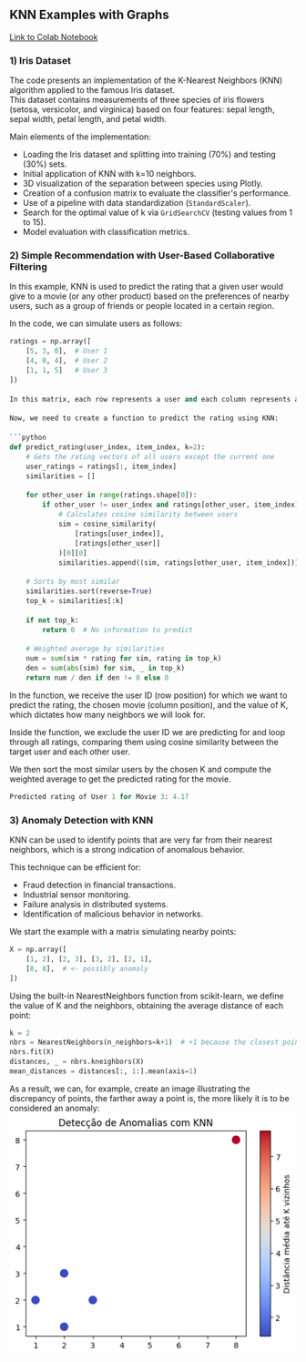 ## KNN Examples with Graphs

[Link to Colab Notebook](https://colab.research.google.com/drive/1weSNTv3ZqPqpdrtPQrczzHxfoQMkhLQu#scrollTo=vZfd4X1kdFVe)

### 1) Iris Dataset

The code presents an implementation of the K-Nearest Neighbors (KNN) algorithm applied to the famous Iris dataset.  
This dataset contains measurements of three species of iris flowers (setosa, versicolor, and virginica) based on four features: sepal length, sepal width, petal length, and petal width.

Main elements of the implementation:
- Loading the Iris dataset and splitting into training (70%) and testing (30%) sets.
- Initial application of KNN with k=10 neighbors.
- 3D visualization of the separation between species using Plotly.
- Creation of a confusion matrix to evaluate the classifier's performance.
- Use of a pipeline with data standardization (`StandardScaler`).
- Search for the optimal value of k via `GridSearchCV` (testing values from 1 to 15).
- Model evaluation with classification metrics.

### 2) Simple Recommendation with User-Based Collaborative Filtering

In this example, KNN is used to predict the rating that a given user would give to a movie (or any other product) based on the preferences of nearby users, such as a group of friends or people located in a certain region.

In the code, we can simulate users as follows:

```python
ratings = np.array([
    [5, 3, 0],  # User 1
    [4, 0, 4],  # User 2
    [1, 1, 5]   # User 3
])

In this matrix, each row represents a user and each column represents a movie rating.

Now, we need to create a function to predict the rating using KNN:

```python
def predict_rating(user_index, item_index, k=2):
    # Gets the rating vectors of all users except the current one
    user_ratings = ratings[:, item_index]
    similarities = []

    for other_user in range(ratings.shape[0]):
        if other_user != user_index and ratings[other_user, item_index] != 0:
            # Calculates cosine similarity between users
            sim = cosine_similarity(
                [ratings[user_index]], 
                [ratings[other_user]]
            )[0][0]
            similarities.append((sim, ratings[other_user, item_index]))

    # Sorts by most similar
    similarities.sort(reverse=True)
    top_k = similarities[:k]

    if not top_k:
        return 0  # No information to predict

    # Weighted average by similarities
    num = sum(sim * rating for sim, rating in top_k)
    den = sum(abs(sim) for sim, _ in top_k)
    return num / den if den != 0 else 0
```

In the function, we receive the user ID (row position) for which we want to predict the rating, the chosen movie (column position), and the value of K, which dictates how many neighbors we will look for.

Inside the function, we exclude the user ID we are predicting for and loop through all ratings, comparing them using cosine similarity between the target user and each other user.

We then sort the most similar users by the chosen K and compute the weighted average to get the predicted rating for the movie.

```python
Predicted rating of User 1 for Movie 3: 4.17
```

### 3) Anomaly Detection with KNN

KNN can be used to identify points that are very far from their nearest neighbors, which is a strong indication of anomalous behavior.

This technique can be efficient for:

- Fraud detection in financial transactions.
- Industrial sensor monitoring.
- Failure analysis in distributed systems.
- Identification of malicious behavior in networks.

We start the example with a matrix simulating nearby points:

```python
X = np.array([
    [1, 2], [2, 3], [3, 2], [2, 1],
    [8, 8],  # <- possibly anomaly
])
```

Using the built-in NearestNeighbors function from scikit-learn, we define the value of K and the neighbors, obtaining the average distance of each point:

```python
k = 2
nbrs = NearestNeighbors(n_neighbors=k+1)  # +1 because the closest point to itself is the point itself
nbrs.fit(X)
distances, _ = nbrs.kneighbors(X)
mean_distances = distances[:, 1:].mean(axis=1)
```
As a result, we can, for example, create an image illustrating the discrepancy of points, the farther away a point is, the more likely it is to be considered an anomaly:
![image.png](../../figures/image_anomaly.png)